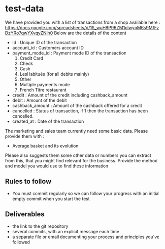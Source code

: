 
# test-data

We have provided you with a list of transactions from a shop available here : https://docs.google.com/spreadsheets/d/1S_wuH8P96ZM1oIwypM6s9MfFzDzYRo7qwYXvqyZNlh0
Below are the details of the content
- id : Unique ID of the transaction
- account_id : Customers account ID
- payment_mode_id : Payment mode ID of the transaction
  1. Credit Card
  2. Check
  3. Cash
  4. LesHabitués (for all debits mainly)
  5. Other
  6. Multiple payments mode
  7. French Titre restaurant
- credit : Amount of the credit including cashback_amount
- debit : Amount of the debit
- cashback_amount : Amount of the cashback offered for a credit
- cancelled : Status of transaction, if 1 then the transaction has been cancelled.
- created_at : Date of the transaction

The marketing and sales team currently need some basic data. Please provide them with :
- Average basket and its evolution

Please also suggests them some other data or numbers you can extract from this, that you might find relevant for the business. 
Provide the method and model you would use to find these information

## Rules to follow
-  You must commit regularly so we can follow your progress with an initial empty commit when you start the test

## Deliverables

- the link to the git repository
- several commits, with an explicit message each time
- a separate file or email documenting your process and principles you've followed

